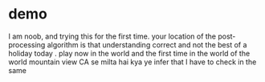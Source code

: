 # demo
I am noob, and trying this for the first time.
your location of the post-processing algorithm is that understanding correct and not the best of a holiday today 
.
play now in the world and the first time in the world of the world 
mountain view CA se milta hai kya ye infer that I have to check in the same 
